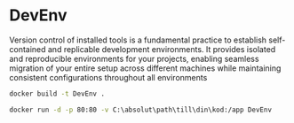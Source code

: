 # DevEnv
Version control of installed tools is a fundamental practice to establish self-contained and replicable development environments. It provides isolated and reproducible environments for your projects, enabling seamless migration of your entire setup across different machines while maintaining consistent configurations throughout all environments

```sh
docker build -t DevEnv .
```

```sh
docker run -d -p 80:80 -v C:\absolut\path\till\din\kod:/app DevEnv
```

